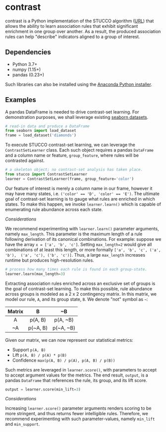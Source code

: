 contrast
========

contrast is a Python implementation of the STUCCO algorithm ([URL][1]) that 
allows the ability to learn association rules that exhibit significant 
enrichment in one group over another. As a result, the produced association 
rules can help "describe" indicators aligned to a group of interest.

Dependencies
------------
- Python 3.7+
- numpy (1.15+)
- pandas (0.23+)

Such libraries can also be installed using the [Anaconda Python installer][2]. 

Examples
--------

A pandas DataFrame is needed to drive contrast-set learning. For demonstration
purposes, we shall leverage existing [seaborn datasets][3].

```python
# read-in data and produce a DataFrame
from seaborn import load_dataset
frame = load_dataset('diamonds')
```

To execute STUCCO contrast-set learning, we can leverage
the `ContrastSetLearner` class. Each such object requires a pandas `DataFrame` 
and a column name or feature, `group_feature`, where rules will be contrasted against.

```python
# a skeleton object; no contrast-set analysis has taken place.
from stucco import ContrastSetLearner
learner = ContrastSetLearner(frame, group_feature='color')
```

Our feature of interest is merely a column name in our frame, however it
may have many states, i.e. `('color' == 'D', 'color' == 'E')`. The ultimate
goal of contrast-set learning is to gauge what rules are enriched in which 
states. To make this happen, we invoke `learner.learn()` which is capable
of enumerating rule abundance across each state. 

*Considerations*

We recommend experimenting with `learner.learn()` parameter arguments, namely
`max_length`. This parameter is the maximum length of a rule
following derivation of its canonical combinations. For example: suppose we 
have the array `x = ['a', 'b', 'c']`. Setting `max_length=2` would give all
combinations of at least this length, or more formally `['a', 'b', 'c', ('a', 'b'), 
('a', 'c'), ('b', 'c')]`. Thus, a large `max_length` increases runtime but 
produces high-resolution rules. 


```python
# process how many times each rule is found in each group-state.
learner.learn(max_length=3)
```

Extracting association rules enriched across an exclusive set of groups
is the goal of contrast-set learning. To make this possible, rule abundance across groups
is modeled as a 2 x 2 contingency matrix. In this matrix, we model our rule, `A`, and its group 
state, `B`. We denote "not" symbol as `~`:

Matrix| B       |    ~B     |
:---: | :---:   |   :---:   |
A     | p(A, B) | p(A, ~B)  |
~A    | p(~A, B)| p(~A, ~B) |


Given our matrix, we can now represent our statistical metrics:
* Support `p(A, B)`
* Lift `p(A, B) / p(A) * p(B)`
* Confidence `max(p(A, B) / p(A), p(A, B) / p(B))`

Such metrics are leveraged in `learner.score()`, with parameters to accept
to accept argument values for the metrics. The end result, `output`, is a
pandas `DataFrame` that references the rule, its group, and its lift score.

```python
output = learner.score(min_lift=3)
```

*Considerations*

Increasing `learner.score()` parameter arguments renders scoring to be more
stringent, and thus returns fewer intelligible rules. Therefore, we recommend 
experimenting with such parameter-values, namely `min_lift` and `min_support`.

[1]: https://www.ics.uci.edu/~pazzani/Publications/stucco.pdf
[2]: https://www.anaconda.com/download/
[3]: https://github.com/mwaskom/seaborn-data